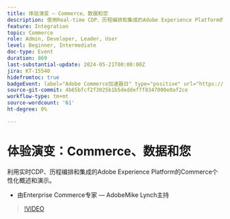 ```yaml
---
title: 体验演变 — Commerce、数据和您
description: 使用Real-time CDP、历程编排和集成的Adobe Experience Platform的Commerce个性化概述。
feature: Integration
topic: Commerce
role: Admin, Developer, Leader, User
level: Beginner, Intermediate
doc-type: Event
duration: 869
last-substantial-update: 2024-05-21T00:00:00Z
jira: KT-15540
hidefromtoc: true
badgeEvent: label="Adobe Commerce加速器日" type="positive" url="https://experienceleague.adobe.com/en/docs/events/apac-commerce-recordings/2024/accelerator-day/overview.html"
source-git-commit: 4b65bfcf2f3025b1b5deddef7f8347000e0af2ce
workflow-type: tm+mt
source-wordcount: '61'
ht-degree: 0%

---
```



# 体验演变：Commerce、数据和您

利用实时CDP、历程编排和集成的Adobe Experience Platform的Commerce个性化概述和演示。

+ 由Enterprise Commerce专家 — AdobeMike Lynch主持

>[!VIDEO](https://video.tv.adobe.com/v/3429266/?learn=on)
